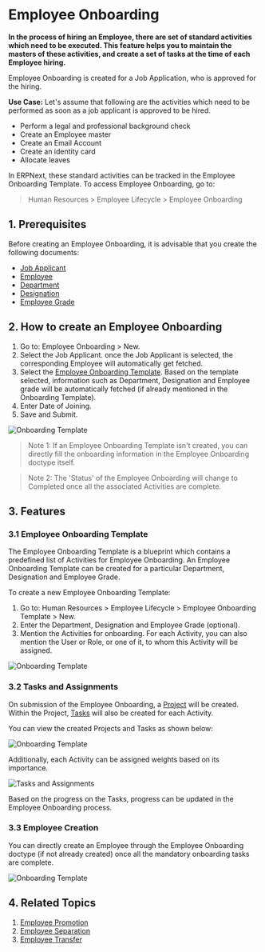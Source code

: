 # Employee Onboarding

**In the process of hiring an Employee, there are set of standard activities which need to be executed. This feature helps you to maintain the masters of these activities, and create a set of tasks at the time of each Employee hiring.**

Employee Onboarding is created for a Job Application, who is approved for the hiring.

**Use Case:** Let's assume that following are the activities which need to be performed as soon as a job applicant is approved to be hired.

- Perform a legal and professional background check
- Create an Employee master
- Create an Email Account
- Create an identity card
- Allocate leaves


In ERPNext, these standard activities can be tracked in the Employee Onboarding Template. To access Employee Onboarding, go to:

> Human Resources > Employee Lifecycle > Employee Onboarding

## 1.  Prerequisites

Before creating an Employee Onboarding, it is advisable that you create the following documents:

* [Job Applicant](/docs/v13/user/manual/en/human-resources/job-applicant)
* [Employee](/docs/v13/user/manual/en/human-resources/employee)
* [Department](/docs/v13/user/manual/en/human-resources/department)
* [Designation](/docs/v13/user/manual/en/human-resources/designation)
* [Employee Grade](/docs/v13/user/manual/en/human-resources/employee-grade)

## 2. How to create an Employee Onboarding

1. Go to: Employee Onboarding > New.
1. Select the Job Applicant. once the Job Applicant is selected, the corresponding Employee will automatically get fetched.
1. Select the [Employee Onboarding Template](#31-employee-onboarding-template). Based on the template selected, information such as Department, Designation and Employee grade will be automatically fetched (if already mentioned in the Onboarding Template).
1. Enter Date of Joining.
1. Save and Submit.


  <img class="screenshot" alt="Onboarding Template" src="{{docs_base_url}}/v13/assets/img/human-resources/employee-onboarding1.png">



> Note 1: If an Employee Onboarding Template isn't created, you can directly fill the onboarding information in the Employee Onboarding doctype itself.

> Note 2: The 'Status' of the Employee Onboarding will change to Completed once all the associated Activities are complete.


## 3. Features

### 3.1 Employee Onboarding Template

The Employee Onboarding Template is a blueprint which contains a predefined list of Activities for Employee Onboarding. An Employee Onboarding Template can be created for a particular Department, Designation and Employee Grade.

To create a new Employee Onboarding Template:

1. Go to: Human Resources > Employee Lifecycle > Employee Onboarding Template > New.
1. Enter the Department, Designation and Employee Grade (optional).
1. Mention the Activities for onboarding. For each Activity, you can also mention the User or Role, or one of it, to whom this Activity will be assigned.

  <img class="screenshot" alt="Onboarding Template" src="{{docs_base_url}}/v13/assets/img/human-resources/onboarding-template.png">


### 3.2 Tasks and Assignments

On submission of the Employee Onboarding, a [Project](/docs/v13/user/manual/en/projects/project) will be created. Within the Project, [Tasks](/docs/v13/user/manual/en/projects/tasks) will also be created for each Activity.

You can view the created Projects and Tasks as shown below:

<img class="screenshot" alt="Onboarding Template" src="{{docs_base_url}}/v13/assets/img/human-resources/project-task.png">

Additionally, each Activity can be assigned weights based on its importance.

<img class="screenshot" alt="Tasks and Assignments" src="{{docs_base_url}}/v13/assets/img/human-resources/employee-onboarding3.png">

Based on the progress on the Tasks, progress can be updated in the Employee Onboarding process.


### 3.3 Employee Creation

You can directly create an Employee through the Employee Onboarding doctype (if not already created) once all the mandatory onboarding tasks are complete.

<img class="screenshot" alt="Onboarding Template" src="{{docs_base_url}}/v13/assets/img/human-resources/onboarding-employee.png">


## 4. Related Topics

1. [Employee Promotion](/docs/v13/user/manual/en/human-resources/employee_promotion)
1. [Employee Separation](/docs/v13/user/manual/en/human-resources/employee-separation)
1. [Employee Transfer](/docs/v13/user/manual/en/human-resources/employee_transfer)


